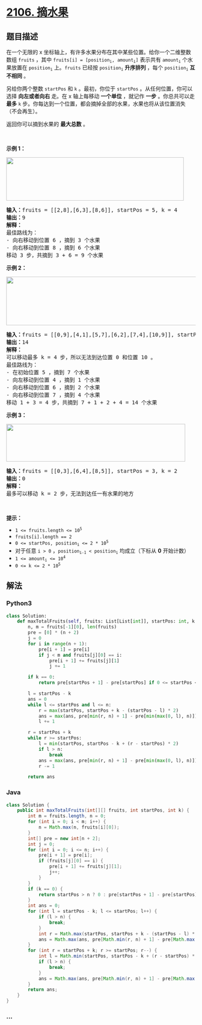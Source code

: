 # [2106. 摘水果](https://leetcode-cn.com/problems/maximum-fruits-harvested-after-at-most-k-steps)

## 题目描述

<!-- 这里写题目描述 -->

<p>在一个无限的 x 坐标轴上，有许多水果分布在其中某些位置。给你一个二维整数数组 <code>fruits</code> ，其中 <code>fruits[i] = [position<sub>i</sub>, amount<sub>i</sub>]</code> 表示共有 <code>amount<sub>i</sub></code> 个水果放置在 <code>position<sub>i</sub></code> 上。<code>fruits</code> 已经按 <code>position<sub>i</sub></code> <strong>升序排列</strong> ，每个 <code>position<sub>i</sub></code> <strong>互不相同</strong> 。</p>

<p>另给你两个整数 <code>startPos</code> 和 <code>k</code> 。最初，你位于 <code>startPos</code> 。从任何位置，你可以选择 <strong>向左或者向右</strong> 走。在 x 轴上每移动 <strong>一个单位</strong> ，就记作 <strong>一步</strong> 。你总共可以走 <strong>最多</strong> <code>k</code> 步。你每达到一个位置，都会摘掉全部的水果，水果也将从该位置消失（不会再生）。</p>

<p>返回你可以摘到水果的 <strong>最大总数</strong> 。</p>

<p>&nbsp;</p>

<p><strong>示例 1：</strong></p>
<img alt="" src="https://assets.leetcode.com/uploads/2021/11/21/1.png" style="width: 472px; height: 115px;">
<pre><strong>输入：</strong>fruits = [[2,8],[6,3],[8,6]], startPos = 5, k = 4
<strong>输出：</strong>9
<strong>解释：</strong>
最佳路线为：
- 向右移动到位置 6 ，摘到 3 个水果
- 向右移动到位置 8 ，摘到 6 个水果
移动 3 步，共摘到 3 + 6 = 9 个水果
</pre>

<p><strong>示例 2：</strong></p>
<img alt="" src="https://assets.leetcode.com/uploads/2021/11/21/2.png" style="width: 512px; height: 129px;">
<pre><strong>输入：</strong>fruits = [[0,9],[4,1],[5,7],[6,2],[7,4],[10,9]], startPos = 5, k = 4
<strong>输出：</strong>14
<strong>解释：</strong>
可以移动最多 k = 4 步，所以无法到达位置 0 和位置 10 。
最佳路线为：
- 在初始位置 5 ，摘到 7 个水果
- 向左移动到位置 4 ，摘到 1 个水果
- 向右移动到位置 6 ，摘到 2 个水果
- 向右移动到位置 7 ，摘到 4 个水果
移动 1 + 3 = 4 步，共摘到 7 + 1 + 2 + 4 = 14 个水果
</pre>

<p><strong>示例 3：</strong></p>
<img alt="" src="https://assets.leetcode.com/uploads/2021/11/21/3.png" style="width: 476px; height: 100px;">
<pre><strong>输入：</strong>fruits = [[0,3],[6,4],[8,5]], startPos = 3, k = 2
<strong>输出：</strong>0
<strong>解释：</strong>
最多可以移动 k = 2 步，无法到达任一有水果的地方
</pre>

<p>&nbsp;</p>

<p><strong>提示：</strong></p>

<ul>
	<li><code>1 &lt;= fruits.length &lt;= 10<sup>5</sup></code></li>
	<li><code>fruits[i].length == 2</code></li>
	<li><code>0 &lt;= startPos, position<sub>i</sub> &lt;= 2 * 10<sup>5</sup></code></li>
	<li>对于任意 <code>i &gt; 0</code> ，<code>position<sub>i-1</sub> &lt; position<sub>i</sub></code> 均成立（下标从 <strong>0</strong> 开始计数）</li>
	<li><code>1 &lt;= amount<sub>i</sub> &lt;= 10<sup>4</sup></code></li>
	<li><code>0 &lt;= k &lt;= 2 * 10<sup>5</sup></code></li>
</ul>


## 解法

<!-- 这里可写通用的实现逻辑 -->

<!-- tabs:start -->

### **Python3**

<!-- 这里可写当前语言的特殊实现逻辑 -->

```python
class Solution:
    def maxTotalFruits(self, fruits: List[List[int]], startPos: int, k: int) -> int:
        n, m = fruits[-1][0], len(fruits)
        pre = [0] * (n + 2)
        j = 0
        for i in range(n + 1):
            pre[i + 1] = pre[i]
            if j < m and fruits[j][0] == i:
                pre[i + 1] += fruits[j][1]
                j += 1

        if k == 0:
            return pre[startPos + 1] - pre[startPos] if 0 <= startPos <= n else 0

        l = startPos - k
        ans = 0
        while l <= startPos and l <= n:
            r = max(startPos, startPos + k - (startPos - l) * 2)
            ans = max(ans, pre[min(r, n) + 1] - pre[min(max(0, l), n)])
            l += 1

        r = startPos + k
        while r >= startPos:
            l = min(startPos, startPos - k + (r - startPos) * 2)
            if l > n:
                break
            ans = max(ans, pre[min(r, n) + 1] - pre[min(max(0, l), n)])
            r -= 1

        return ans
```

### **Java**

<!-- 这里可写当前语言的特殊实现逻辑 -->

```java
class Solution {
    public int maxTotalFruits(int[][] fruits, int startPos, int k) {
        int m = fruits.length, n = 0;
        for (int i = 0; i < m; i++) {
            n = Math.max(n, fruits[i][0]);
        }
        int[] pre = new int[n + 2];
        int j = 0;
        for (int i = 0; i <= n; i++) {
            pre[i + 1] = pre[i];
            if (fruits[j][0] == i) {
                pre[i + 1] += fruits[j][1];
                j++;
            }
        }
        if (k == 0) {
            return startPos > n ? 0 : pre[startPos + 1] - pre[startPos];
        }
        int ans = 0;
        for (int l = startPos - k; l <= startPos; l++) {
            if (l > n) {
                break;
            }
            int r = Math.max(startPos, startPos + k - (startPos - l) * 2);
            ans = Math.max(ans, pre[Math.min(r, n) + 1] - pre[Math.max(0, l)]);
        }
        for (int r = startPos + k; r >= startPos; r--) {
            int l = Math.min(startPos, startPos - k + (r - startPos) * 2);
            if (l > n) {
                break;
            }
            ans = Math.max(ans, pre[Math.min(r, n) + 1] - pre[Math.max(0, l)]);
        }
        return ans;
    }
}
```

### **...**

```

```

<!-- tabs:end -->
